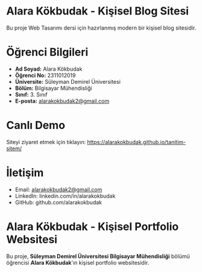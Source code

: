 # Alara Kökbudak - Kişisel Blog Sitesi

Bu proje Web Tasarımı dersi için hazırlanmış modern bir kişisel blog sitesidir.

#  Öğrenci Bilgileri
- **Ad Soyad:** Alara Kökbudak
- **Öğrenci No:** 2311012019
- **Üniversite:** Süleyman Demirel Üniversitesi
- **Bölüm:** Bilgisayar Mühendisliği
- **Sınıf:** 3. Sınıf
- **E-posta:** alarakokbudak2@gmail.com


#  Canlı Demo
 Siteyi ziyaret etmek için tıklayın: https://alarakokbudak.github.io/tanitim-sitem/



#  İletişim
- Email: alarakokbudak2@gmail.com
- LinkedIn: linkedin.com/in/alarakokbudak
- GitHub: github.com/alarakokbudak


# Alara Kökbudak - Kişisel Portfolio Websitesi

Bu proje, **Süleyman Demirel Üniversitesi Bilgisayar Mühendisliği** bölümü öğrencisi **Alara Kökbudak**'ın kişisel portfolio websitesidir.


